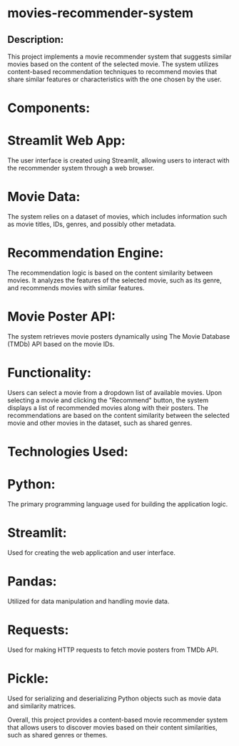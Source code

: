 # movies-recommender-system

## Description:
This project implements a movie recommender system that suggests similar movies based on the content of the selected movie. The system utilizes content-based recommendation techniques to recommend movies that share similar features or characteristics with the one chosen by the user.

# Components:

# Streamlit Web App:

The user interface is created using Streamlit, allowing users to interact with the recommender system through a web browser.


# Movie Data: 

The system relies on a dataset of movies, which includes information such as movie titles, IDs, genres, and possibly other metadata.


# Recommendation Engine: 


The recommendation logic is based on the content similarity between movies. It analyzes the features of the selected movie, such as its genre, and recommends movies with similar features.


# Movie Poster API: 

The system retrieves movie posters dynamically using The Movie Database (TMDb) API based on the movie IDs.

# Functionality:

Users can select a movie from a dropdown list of available movies.
Upon selecting a movie and clicking the "Recommend" button, the system displays a list of recommended movies along with their posters.
The recommendations are based on the content similarity between the selected movie and other movies in the dataset, such as shared genres.

# Technologies Used:

# Python: 

The primary programming language used for building the application logic.


# Streamlit: 

Used for creating the web application and user interface.


# Pandas: 


Utilized for data manipulation and handling movie data.


# Requests: 

Used for making HTTP requests to fetch movie posters from TMDb API.


# Pickle: 

Used for serializing and deserializing Python objects such as movie data and similarity matrices.

Overall, this project provides a content-based movie recommender system that allows users to discover movies based on their content similarities, such as shared genres or themes.
